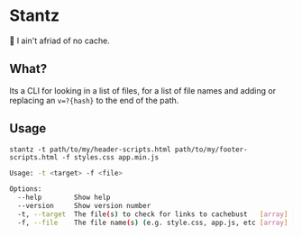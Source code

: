 # Stantz

👻 I ain't afriad of no cache.

## What?
Its a CLI for looking in a list of files, for a list of file names and adding or replacing an `v=?{hash}` to the end of the path.

## Usage

`stantz -t path/to/my/header-scripts.html path/to/my/footer-scripts.html -f styles.css app.min.js`

```bash
Usage: -t <target> -f <file>

Options:
  --help        Show help                                              [boolean]
  --version     Show version number                                    [boolean]
  -t, --target  The file(s) to check for links to cachebust   [array] [required]
  -f, --file    The file name(s) (e.g. style.css, app.js, etc [array] [required]
```